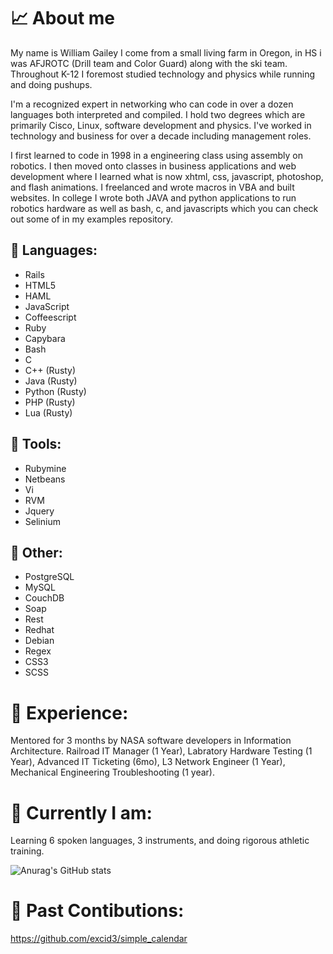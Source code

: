 # 📈 About me

My name is William Gailey I come from a small living farm in Oregon, in HS i was AFJROTC (Drill team and Color Guard) along with the ski team. Throughout K-12 I foremost studied technology and physics while running and doing pushups.

I'm a recognized expert in networking who can code in over a dozen languages both interpreted and compiled. I hold two degrees which are primarily Cisco, Linux, software development and physics. I've worked in technology and business for over a decade including management roles.
  
I first learned to code in 1998 in a engineering class using assembly on robotics. I then moved onto classes in business applications and web development where I learned what is now xhtml, css, javascript, photoshop, and flash animations. I freelanced and wrote macros in VBA and built websites. In college I wrote both JAVA and python applications to run robotics hardware as well as bash, c, and javascripts which you can check out some of in my examples repository. 

## 🤖 Languages:
- Rails
- HTML5
- HAML
- JavaScript
- Coffeescript
- Ruby
- Capybara
- Bash
- C
- C++ (Rusty)
- Java (Rusty)
- Python (Rusty)
- PHP (Rusty)
- Lua (Rusty)

## 🤖 Tools:
- Rubymine
- Netbeans
- Vi
- RVM
- Jquery
- Selinium

## 🤖 Other:
- PostgreSQL 
- MySQL
- CouchDB
- Soap
- Rest
- Redhat 
- Debian
- Regex
- CSS3
- SCSS
  

# 💼 Experience:
Mentored for 3 months by NASA software developers in Information Architecture.
Railroad IT Manager (1 Year), Labratory Hardware Testing (1 Year), Advanced IT Ticketing (6mo), L3 Network Engineer (1 Year), Mechanical Engineering Troubleshooting (1 year).

# 🌱 Currently I am:
Learning 6 spoken languages, 3 instruments, and doing rigorous athletic training.

![Anurag's GitHub stats](https://github-readme-stats.vercel.app/api?username=wgailey&theme=gotham&show_icons=true)

# 🔄 Past Contibutions:
https://github.com/excid3/simple_calendar
